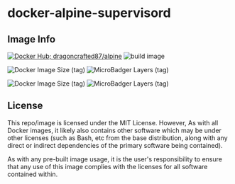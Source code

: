 # docker-alpine-supervisord

## Image Info
 [![Docker Hub; dragoncrafted87/alpine](https://img.shields.io/badge/Docker%20Hub-dragoncrafted87%2Falpine-green.svg)](https://hub.docker.com/r/dragoncrafted87/alpine)
 ![build image](https://github.com/DragonCrafted87/docker-alpine/workflows/build%20image/badge.svg?branch=master)

 ![Docker Image Size (tag)](https://img.shields.io/docker/image-size/dragoncrafted87/alpine/latest?label=image%20size%20%28latest%29)
 ![MicroBadger Layers (tag)](https://img.shields.io/microbadger/layers/dragoncrafted87/alpine/latest)

 ![Docker Image Size (tag)](https://img.shields.io/docker/image-size/dragoncrafted87/alpine/edge?label=image%20size%20%28edge%29)
 ![MicroBadger Layers (tag)](https://img.shields.io/microbadger/layers/dragoncrafted87/alpine/edge)

## License
This repo/image is licensed under the MIT License. However, As with all Docker images, it likely also contains other software which may be under other licenses (such as Bash, etc from the base distribution, along with any direct or indirect dependencies of the primary software being contained).

As with any pre-built image usage, it is the user's responsibility to ensure that any use of this image complies with the licenses for all software contained within.
